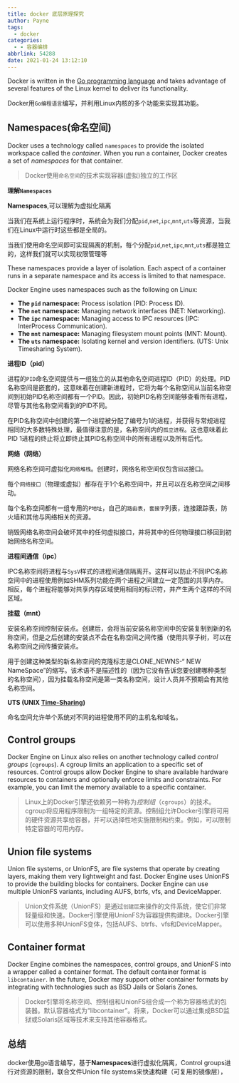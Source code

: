 ```yaml
---
title: docker 底层原理探究
author: Payne
tags:
  - docker
categories:
  - - 容器编排
abbrlink: 54288
date: 2021-01-24 13:12:10
---
```



Docker is written in the [Go programming language](https://golang.org/) and takes advantage of several features of the Linux kernel to deliver its functionality.
<!--more-->
Docker用`Go编程语言`编写，并利用Linux内核的多个功能来实现其功能。

## Namespaces(命名空间)

Docker uses a technology called `namespaces` to provide the isolated workspace called the *container*. When you run a container, Docker creates a set of *namespaces* for that container.

> Docker使用`命名空间`的技术实现容器(虚拟)独立的工作区

**理解`Namespaces`**

**Namespaces**,可以理解为虚拟化隔离

当我们在系统上运行程序时，系统会为我们分配`pid`,`net`,`ipc`,`mnt`,`uts`等资源，当我们在Linux中运行时这些都是全局的。

当我们使用命名空间即可实现隔离的机制，每个分配`pid`,`net`,`ipc`,`mnt`,`uts`都是独立的，这样我们就可以实现权限管理等

These namespaces provide a layer of isolation. Each aspect of a container runs in a separate namespace and its access is limited to that namespace.

Docker Engine uses namespaces such as the following on Linux:

- **The `pid` namespace:** Process isolation (PID: Process ID).
- **The `net` namespace:** Managing network interfaces (NET: Networking).
- **The `ipc` namespace:** Managing access to IPC resources (IPC: InterProcess Communication).
- **The `mnt` namespace:** Managing filesystem mount points (MNT: Mount).
- **The `uts` namespace:** Isolating kernel and version identifiers. (UTS: Unix Timesharing System).

**进程ID（pid）**

进程的`PID`命名空间提供与一组独立的从其他命名空间进程ID（PID）的处理。PID名称空间是嵌套的，这意味着在创建新进程时，它将为每个名称空间从当前名称空间到初始PID名称空间都有一个PID。因此，初始PID名称空间能够查看所有进程，尽管与其他名称空间看到的PID不同。

在PID名称空间中创建的第一个进程被分配了编号为1的进程，并获得与常规进程相同的大多数特殊处理，最值得注意的是，名称空间内的`孤立进程`。这也意味着此PID 1进程的终止将立即终止其PID名称空间中的所有进程以及所有后代。

**网络（网络）**

网络名称空间可虚拟化`网络堆栈`。创建时，网络名称空间仅包含`回送`接口。

每个`网络接口`（物理或虚拟）都存在于1个名称空间中，并且可以在名称空间之间移动。

每个名称空间都有一组专用的`P地址`，自己的`路由表`，`套接字`列表，连接跟踪表，防火墙和其他与网络相关的资源。

销毁网络名称空间会破坏其中的任何虚拟接口，并将其中的任何物理接口移回到初始网络名称空间。

**进程间通信（ipc）**

IPC名称空间将进程与`SysV`样式的进程间通信隔离开。这样可以防止不同IPC名称空间中的进程使用例如SHM系列功能在两个进程之间建立一定范围的共享内存。相反，每个进程将能够对共享内存区域使用相同的标识符，并产生两个这样的不同区域。

**挂载（mnt）**

安装名称空间控制安装点。创建后，会将当前安装名称空间中的安装复制到新的名称空间，但是之后创建的安装点不会在名称空间之间传播（使用共享子树，可以在名称空间之间传播安装点。

用于创建这种类型的新名称空间的克隆标志是CLONE_NEWNS-“ NEW NameSpace”的缩写。该术语不是描述性的（因为它没有告诉您要创建哪种类型的名称空间），因为挂载名称空间是第一类名称空间，设计人员并不预期会有其他名称空间。

**UTS (UNIX [Time-Sharing](https://en.wikipedia.org/wiki/Time-sharing))** 

命名空间允许单个系统对不同的进程使用不同的主机名和域名。

## Control groups

Docker Engine on Linux also relies on another technology called *control groups* (`cgroups`). A cgroup limits an application to a specific set of resources. Control groups allow Docker Engine to share available hardware resources to containers and optionally enforce limits and constraints. For example, you can limit the memory available to a specific container.

> Linux上的Docker引擎还依赖另一种称为*控制组*（`cgroups`）的技术。cgroup将应用程序限制为一组特定的资源。控制组允许Docker引擎将可用的硬件资源共享给容器，并可以选择性地实施限制和约束。例如，可以限制特定容器的可用内存。

## Union file systems

Union file systems, or UnionFS, are file systems that operate by creating layers, making them very lightweight and fast. Docker Engine uses UnionFS to provide the building blocks for containers. Docker Engine can use multiple UnionFS variants, including AUFS, btrfs, vfs, and DeviceMapper.

> Union文件系统（UnionFS）是通过``创建层``来操作的文件系统，使它们非常轻量级和快速。Docker引擎使用UnionFS为容器提供构建块。Docker引擎可以使用多种UnionFS变体，包括AUFS、btrfs、vfs和DeviceMapper。

## Container format

Docker Engine combines the namespaces, control groups, and UnionFS into a wrapper called a container format. The default container format is `libcontainer`. In the future, Docker may support other container formats by integrating with technologies such as BSD Jails or Solaris Zones.

> Docker引擎将名称空间、控制组和UnionFS组合成一个称为容器格式的包装器。默认容器格式为“libcontainer”。将来，Docker可以通过集成BSD监狱或Solaris区域等技术来支持其他容器格式。



## 总结

docker使用go语言编写，基于**Namespaces**进行虚拟化隔离，Control groups进行对资源的限制，联合文件Union file systems来快速构建（可复用的镜像层），